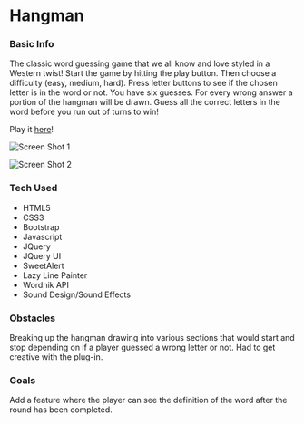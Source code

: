 # Hangman

### Basic Info
The classic word guessing game that we all know and love styled in a Western twist! Start the game by hitting the play button. Then choose a difficulty (easy, medium, hard). Press letter buttons to see if the chosen letter is in the word or not. You have six guesses. For every wrong answer a portion of the hangman will be drawn. Guess all the correct letters in the word before you run out of turns to win!

Play it [here](http://thecodingcarlson.github.io/Hangman)!

![Screen Shot 1](assets/screen_shots/screen_shot_2.png)

![Screen Shot 2](assets/screen_shots/screen_shot_1.png)

### Tech Used
* HTML5
* CSS3
* Bootstrap
* Javascript
* JQuery
* JQuery UI
* SweetAlert
* Lazy Line Painter
* Wordnik API
* Sound Design/Sound Effects

### Obstacles

Breaking up the hangman drawing into various sections that would start and stop depending on if a player guessed a wrong letter or not. Had to get creative with the plug-in.

### Goals

Add a feature where the player can see the definition of the word after the round has been completed.
